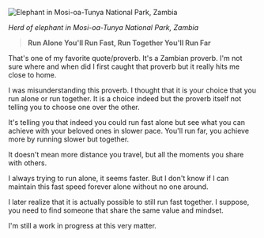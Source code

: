 
![Elephant in Mosi-oa-Tunya National Park, Zambia](https://upload.wikimedia.org/wikipedia/commons/1/1d/ElephantZambia2.JPG)

_Herd of elephant in Mosi-oa-Tunya National Park, Zambia_

> **Run Alone You'll Run Fast, Run Together You'll Run Far**

That's one of my favorite quote/proverb. It's a Zambian proverb. I'm not sure where and when did I first caught that proverb but it really hits me close to home.

I was misunderstanding this proverb. I thought that it is your choice that you run alone or run together. It is a choice indeed but the proverb itself not telling you to choose one over the other. 

It's telling you that indeed you could run fast alone but see what you can achieve with your beloved ones in slower pace. You'll run far, you achieve more by running slower but together. 

It doesn't mean more distance you travel, but all the moments you share with others.

I always trying to run alone, it seems faster. But I don't know if I can maintain this fast speed forever alone without no one around.

I later realize that it is actually possible to still run fast together. I suppose, you need to find someone that share the same value and mindset. 

I'm still a work in progress at this very matter.
